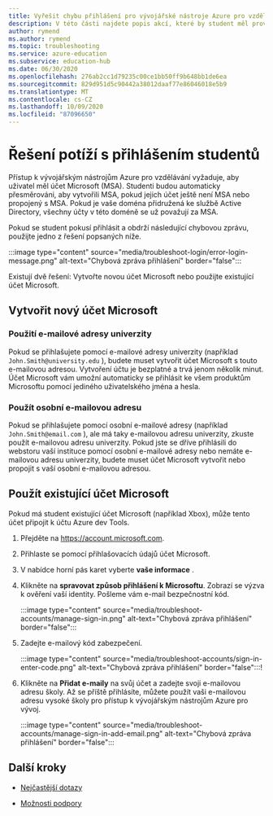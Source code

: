 ```yaml
---
title: Vyřešit chybu přihlášení pro vývojářské nástroje Azure pro vzdělávání
description: V této části najdete popis akcí, které by student měl provést, pokud při přihlašování k vývojářským nástrojům Azure pro vzdělávání dostanou chybovou zprávu.
author: rymend
ms.author: rymend
ms.topic: troubleshooting
ms.service: azure-education
ms.subservice: education-hub
ms.date: 06/30/2020
ms.openlocfilehash: 276ab2cc1d79235c00ce1bb50ff9b648bb1de6ea
ms.sourcegitcommit: 829d951d5c90442a38012daaf77e86046018e5b9
ms.translationtype: MT
ms.contentlocale: cs-CZ
ms.lasthandoff: 10/09/2020
ms.locfileid: "87096650"
---
```

# <a name="troubleshooting-student-login-issues"></a>Řešení potíží s přihlášením studentů
Přístup k vývojářským nástrojům Azure pro vzdělávání vyžaduje, aby uživatel měl účet Microsoft (MSA). Studenti budou automaticky přesměrováni, aby vytvořili MSA, pokud jejich účet ještě není MSA nebo propojený s MSA. Pokud je vaše doména přidružená ke službě Active Directory, všechny účty v této doméně se už považují za MSA.

Pokud se student pokusí přihlásit a obdrží následující chybovou zprávu, použijte jedno z řešení popsaných níže.

:::image type="content" source="media/troubleshoot-login/error-login-message.png" alt-text="Chybová zpráva přihlášení" border="false":::

Existují dvě řešení: Vytvořte novou účet Microsoft nebo použijte existující účet Microsoft.

## <a name="create-a-new-microsoft-account"></a>Vytvořit nový účet Microsoft
### <a name="use-a-university-email-address"></a>Použití e-mailové adresy univerzity
Pokud se přihlašujete pomocí e-mailové adresy univerzity (například `John.Smith@university.edu` ), budete muset vytvořit účet Microsoft s touto e-mailovou adresou. Vytvoření účtu je bezplatné a trvá jenom několik minut. Účet Microsoft vám umožní automaticky se přihlásit ke všem produktům Microsoftu pomocí jediného uživatelského jména a hesla.

### <a name="use-a-personal-email-address"></a>Použít osobní e-mailovou adresu
Pokud se přihlašujete pomocí osobní e-mailové adresy (například `John.Smith@email.com` ), ale má taky e-mailovou adresu univerzity, zkuste použít e-mailovou adresu univerzity. Pokud jste se dříve přihlásili do webstoru vaší instituce pomocí osobní e-mailové adresy nebo nemáte e-mailovou adresu univerzity, budete muset účet Microsoft vytvořit nebo propojit s vaší osobní e-mailovou adresou.

## <a name="use-an-existing-microsoft-account"></a>Použít existující účet Microsoft
Pokud má student existující účet Microsoft (například Xbox), může tento účet připojit k účtu Azure dev Tools.

1. Přejděte na https://account.microsoft.com.
1. Přihlaste se pomocí přihlašovacích údajů účet Microsoft.
1. V nabídce horní pás karet vyberte **vaše informace** .

1. Klikněte na **spravovat způsob přihlášení k Microsoftu**. Zobrazí se výzva k ověření vaší identity. Pošleme vám e-mail bezpečnostní kód.

    :::image type="content" source="media/troubleshoot-accounts/manage-sign-in.png" alt-text="Chybová zpráva přihlášení" border="false":::

1. Zadejte e-mailový kód zabezpečení.

    :::image type="content" source="media/troubleshoot-accounts/sign-in-enter-code.png" alt-text="Chybová zpráva přihlášení" border="false":::!

1. Klikněte na **Přidat e-maily** na svůj účet a zadejte svoji e-mailovou adresu školy.
Až se příště přihlásíte, můžete použít vaši e-mailovou adresu vysoké školy pro přístup k vývojářským nástrojům Azure pro vývoj.

    :::image type="content" source="media/troubleshoot-accounts/manage-sign-in-add-email.png" alt-text="Chybová zpráva přihlášení" border="false":::

## <a name="next-steps"></a>Další kroky
- [Nejčastější dotazy](program-faq.md)

- [Možnosti podpory](program-support.md)
